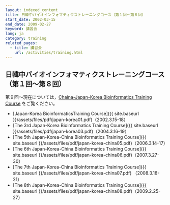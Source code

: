 ```yaml
---
layout: indexed_content
title: 日韓中バイオインフォマティクストレーニングコース（第１回〜第８回）
start_date: 2002-03-15
end_date: 2009-02-27
keyword: 講習会
lang: ja
category: training
related_pages:
  - title: 講習会
    url: /activities/training.html
---
```


## 日韓中バイオインフォマティクストレーニングコース（第１回〜第８回） <a name="jkc"></a>

第９回〜現在については，[Chaina-Japan-Korea Bioinformatics Training
Course](http://cjk-bioinfo.org/index.html) をご覧ください。

-   [Japan-Korea BioinformaticsTraining
    Course]({{ site.baseurl }}/assets/files/pdf/japan-korea01.pdf)（2002.3.15-18）
-   [The 3rd Japan-Korea Bioinformatics Training
    Course]({{ site.baseurl }}/assets/files/pdf/japan-korea03.pdf)（2004.3.16-19）
-   [The 5th Japan-Korea-China Bioinformatics Training
    Course]({{ site.baseurl }}/assets/files/pdf/japan-korea-china05.pdf)（2006.3.14-17）
-   [The 6th Japan-Korea-China Bioinformatics Training
    Course]({{ site.baseurl }}/assets/files/pdf/japan-korea-china06.pdf)（2007.3.27-30）
-   [The 7th Japan-Korea-China Bioinformatics Training
    Course]({{ site.baseurl }}/assets/files/pdf/japan-korea-china07.pdf) （2008.3.18-21）
-   [The 8th Japan-Korea-China Bioinformatics Training
    Course]({{ site.baseurl }}/assets/files/pdf/japan-korea-china08.pdf)（2009.2.25-27）
